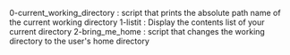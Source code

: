 0-current_working_directory : script that prints the absolute path name of the current working directory
1-listit : Display the contents list of your current directory
2-bring_me_home : script that changes the working directory to the user's home directory
